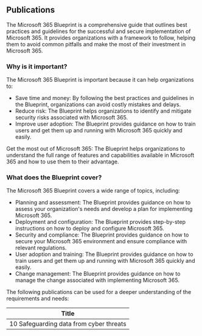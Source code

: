 Publications
---
The Microsoft 365 Blueprint is a comprehensive guide that outlines best practices and guidelines for the successful and secure implementation of Microsoft 365. It provides organizations with a framework to follow, helping them to avoid common pitfalls and make the most of their investment in Microsoft 365.

### Why is it important?

The Microsoft 365 Blueprint is important because it can help organizations to:

- Save time and money: By following the best practices and guidelines in the Blueprint, organizations can avoid costly mistakes and delays.
- Reduce risk: The Blueprint helps organizations to identify and mitigate security risks associated with Microsoft 365.
- Improve user adoption: The Blueprint provides guidance on how to train users and get them up and running with Microsoft 365 quickly and easily.

Get the most out of Microsoft 365: The Blueprint helps organizations to understand the full range of features and capabilities available in Microsoft 365 and how to use them to their advantage.

### What does the Blueprint cover?

The Microsoft 365 Blueprint covers a wide range of topics, including:

- Planning and assessment: The Blueprint provides guidance on how to assess your organization's needs and develop a plan for implementing Microsoft 365.
- Deployment and configuration: The Blueprint provides step-by-step instructions on how to deploy and configure Microsoft 365.
- Security and compliance: The Blueprint provides guidance on how to secure your Microsoft 365 environment and ensure compliance with relevant regulations.
- User adoption and training: The Blueprint provides guidance on how to train users and get them up and running with Microsoft 365 quickly and easily.
- Change management: The Blueprint provides guidance on how to manage the change associated with implementing Microsoft 365.

The following publications can be used for a deeper understanding of the requirements and needs:

| Title				                 
| ----------------------------------------------------------------------------------------
| 10 Safeguarding data from cyber threats  

